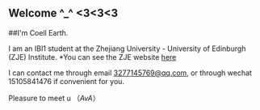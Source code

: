 ## Welcome ^_^ <3<3<3

##I'm Coell Earth.

I am an IBI1 student at the Zhejiang University - University of Edinburgh (ZJE) Institute.
*You can see the ZJE website [here](https://zje.zju.edu.cn/zje/main.htm) 

I can contact me through email 3277145769@qq.com, or through wechat 15105841476 if convenient for you.

Pleasure to meet u （*AvA*）
